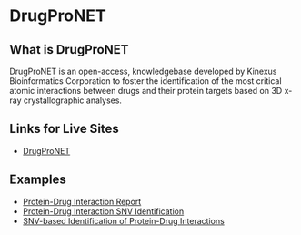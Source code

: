 # DrugProNET

## What is DrugProNET
DrugProNET is an open-access, knowledgebase developed by Kinexus Bioinformatics Corporation to foster the identification of the most critical atomic interactions between drugs and their protein targets based on 3D x-ray crystallographic analyses.

## Links for Live Sites
- [DrugProNET](http://www.drugpronet.ca/)

## Examples
- [Protein-Drug Interaction Report](http://www.drugpronet.ca/QueryResult.aspx?query_string=P00519&drug_specification=2-({6-[4-(2-hydroxyethyl)piperazin-1-yl]-2-methylpyrimidin-4-yl}amino)-N-(4-phenoxyphenyl)-1,3-thiazole-5-carboxamide&interaction_distance=5&protein_chain=True&protein_atoms=True&protein_residues=True&protein_residue_numbers=True&drug_atoms=True)
- [Protein-Drug Interaction SNV Identification](http://www.drugpronet.ca/SNVIDResult.aspx?query_string=P00519&drug_specification=2-({6-[4-(2-hydroxyethyl)piperazin-1-yl]-2-methylpyrimidin-4-yl}amino)-N-(4-phenoxyphenyl)-1,3-thiazole-5-carboxamide&snv_id_key=P00519-PHE-382-4B7-4YC8)
- [SNV-based Identification of Protein-Drug Interactions](http://www.drugpronet.ca/SNVDrugResult.aspx?query_string=NC_000009.12(ABL1):c.130715218T%3EC(p.Phe382Phe))
